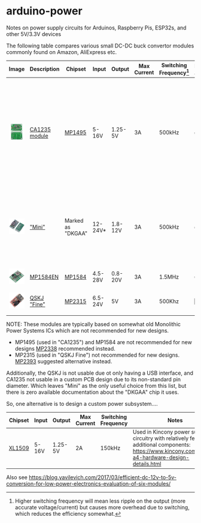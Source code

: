 # arduino-power
Notes on power supply circuits for Arduinos, Raspberry Pis, ESP32s, and other 5V/3.3V devices


The following table compares various small DC-DC buck convertor modules commonly found on Amazon, AliExpress etc.

| Image | Description | Chipset | Input | Output | Max Current | Switching Frequency[^1] |  Pot. Adj. | Fixed Adj. | Notes |
| ----- | ----------- | ------- |------ |------- |------------ | ------------------- | ---------- | ---------- | ----- |
| <img src="https://github.com/playfultechnology/arduino-power/blob/main/images/CA1235.png" /> | [CA1235 module](https://www.aliexpress.com/item/1005005231661753.html) | [MP1495](https://www.monolithicpower.com/en/mp1495.html) | 5-16V | 1.25-5V | 3A | 500kHz | :white_check_mark:| :white_check_mark: | Adjustable voltage output selectable by pot or solder joints. Large holes designed for wire-to-board mean this can't easily be PCB mounted. |
| <img src="https://github.com/playfultechnology/arduino-power/blob/main/images/Mini.png" />  | ["Mini"](https://www.aliexpress.com/item/4000016739581.html) | Marked as "DKGAA" | 12-24V* | 1.8-12V | 3A | 500kHz |  :white_check_mark: | :white_check_mark: | Adjustable (need knife to break trace as described [here](https://forum.arduino.cc/t/confused-about-a-step-down-mini-dc-dc-12-24v/1159084/10)). Amazon reviews say not to exceed 15V input  | 
| <img src="https://github.com/playfultechnology/arduino-power/blob/main/images/MP1584EN.png" />| [MP1584EN](https://www.amazon.co.uk/DollaTek-MP1584EN-Step-Down-Adjustable-Converter/dp/B07DJ5HZ7G) | [MP1584](https://www.monolithicpower.com/en/mp1584.html) |  4.5-28V | 0.8-20V | 3A | 1.5MHz | :white_check_mark: | :white_large_square: | Pot adjustment _only_ | 
| <img src="https://github.com/playfultechnology/arduino-power/blob/main/images/QSKJ.jpg" />| [QSKJ "Fine"](https://www.aliexpress.com/item/32815170131.html) | [MP2315](https://www.openhacks.com/uploadsproductos/datasheet_77.pdf) | 6.5-24V | 5V | 3A | 500Khz |  :white_large_square:| :white_large_square: | Output is only via a USB socket |

[^1]: Higher switching frequency will mean less ripple on the output (more accurate voltage/current) but causes more overhead due to switching, which reduces the efficiency somewhat.

NOTE: These modules are typically based on somewhat old Monolithic Power Systems ICs which are not recommended for new designs.
 - MP1495 (used in "CA1235") and MP1584 are not recommended for new designs [MP2338](https://www.monolithicpower.com/en/mp2338.html) recommended instead.
 - MP2315 (used in "QSKJ Fine") not recommended for new designs. [MP2393](https://www.monolithicpower.com/en/mp2393.html) suggested alternative instead.

Additionally, the QSKJ is not usable due ot only having a USB interface, and CA1235 not usable in a custom PCB design due to its non-standard pin diameter. 
Which leaves "Mini" as the only useful choice from this list, but there is zero available documentation about the "DKGAA" chip it uses.

So, one alternative is to design a custom power subsystem....

Chipset | Input | Output | Max Current | Switching Frequency | Notes |
------- |------ |------- |------------ | ------------------- | ----- |
| [XL1509](https://www.lcsc.com/datasheet/lcsc_datasheet_2304140030_XLSEMI-XL1509-5-0E1_C61063.pdf) | 5-16V | 1.25-5V | 2A | 150kHz | Used in Kincony power supply circuitry with relatively few additional components: https://www.kincony.com/kc868-a4-hardware-design-details.html|



Also see https://blog.yavilevich.com/2017/03/efficient-dc-12v-to-5v-conversion-for-low-power-electronics-evaluation-of-six-modules/

